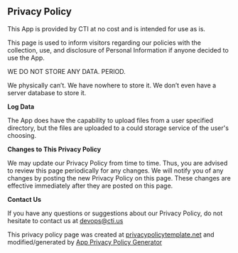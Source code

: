 ## Privacy Policy

This App is provided by CTI at no cost and is intended for use as is.

This page is used to inform visitors regarding our policies with the collection, use, and disclosure of Personal Information if anyone decided to use the App.

WE DO NOT STORE ANY DATA.  PERIOD.

We physically can’t.  We have nowhere to store it.  We don’t even have a server database to store it.

**Log Data**

The App does have the capability to upload files from a user specified directory, but the files are uploaded to a could storage service of the user's choosing.

**Changes to This Privacy Policy**

We may update our Privacy Policy from time to time. Thus, you are advised to review this page periodically for any changes. We will notify you of any changes by posting the new Privacy Policy on this page. These changes are effective immediately after they are posted on this page.

**Contact Us**

If you have any questions or suggestions about our Privacy Policy, do not hesitate to contact us at devops@cti.us

This privacy policy page was created at [privacypolicytemplate.net](https://privacypolicytemplate.net) and modified/generated by [App Privacy Policy Generator](https://app-privacy-policy-generator.firebaseapp.com/)